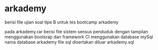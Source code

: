 # arkademy
berisi file ujian soal tipe B untuk tes bootcamp arkademy

pada arkademy.rar berisi file sistem sensus penduduk dengan tampilan menggunakan bootsrap dan framework CI
menggunakan database mySql
nama database arkademy
file sql disertakan diluar arkademy.sql
